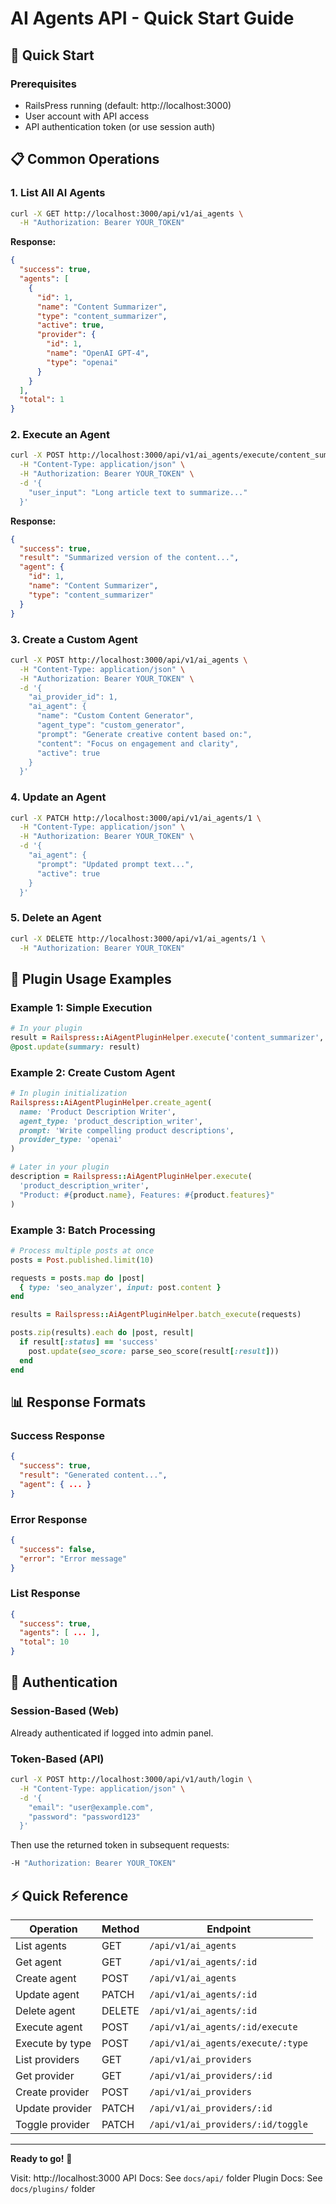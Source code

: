 # AI Agents API - Quick Start Guide

## 🚀 Quick Start

### Prerequisites
- RailsPress running (default: http://localhost:3000)
- User account with API access
- API authentication token (or use session auth)

## 📋 Common Operations

### 1. List All AI Agents

```bash
curl -X GET http://localhost:3000/api/v1/ai_agents \
  -H "Authorization: Bearer YOUR_TOKEN"
```

**Response:**
```json
{
  "success": true,
  "agents": [
    {
      "id": 1,
      "name": "Content Summarizer",
      "type": "content_summarizer",
      "active": true,
      "provider": {
        "id": 1,
        "name": "OpenAI GPT-4",
        "type": "openai"
      }
    }
  ],
  "total": 1
}
```

### 2. Execute an Agent

```bash
curl -X POST http://localhost:3000/api/v1/ai_agents/execute/content_summarizer \
  -H "Content-Type: application/json" \
  -H "Authorization: Bearer YOUR_TOKEN" \
  -d '{
    "user_input": "Long article text to summarize..."
  }'
```

**Response:**
```json
{
  "success": true,
  "result": "Summarized version of the content...",
  "agent": {
    "id": 1,
    "name": "Content Summarizer",
    "type": "content_summarizer"
  }
}
```

### 3. Create a Custom Agent

```bash
curl -X POST http://localhost:3000/api/v1/ai_agents \
  -H "Content-Type: application/json" \
  -H "Authorization: Bearer YOUR_TOKEN" \
  -d '{
    "ai_provider_id": 1,
    "ai_agent": {
      "name": "Custom Content Generator",
      "agent_type": "custom_generator",
      "prompt": "Generate creative content based on:",
      "content": "Focus on engagement and clarity",
      "active": true
    }
  }'
```

### 4. Update an Agent

```bash
curl -X PATCH http://localhost:3000/api/v1/ai_agents/1 \
  -H "Content-Type: application/json" \
  -H "Authorization: Bearer YOUR_TOKEN" \
  -d '{
    "ai_agent": {
      "prompt": "Updated prompt text...",
      "active": true
    }
  }'
```

### 5. Delete an Agent

```bash
curl -X DELETE http://localhost:3000/api/v1/ai_agents/1 \
  -H "Authorization: Bearer YOUR_TOKEN"
```

## 🔌 Plugin Usage Examples

### Example 1: Simple Execution

```ruby
# In your plugin
result = Railspress::AiAgentPluginHelper.execute('content_summarizer', @post.content)
@post.update(summary: result)
```

### Example 2: Create Custom Agent

```ruby
# In plugin initialization
Railspress::AiAgentPluginHelper.create_agent(
  name: 'Product Description Writer',
  agent_type: 'product_description_writer',
  prompt: 'Write compelling product descriptions',
  provider_type: 'openai'
)

# Later in your plugin
description = Railspress::AiAgentPluginHelper.execute(
  'product_description_writer',
  "Product: #{product.name}, Features: #{product.features}"
)
```

### Example 3: Batch Processing

```ruby
# Process multiple posts at once
posts = Post.published.limit(10)

requests = posts.map do |post|
  { type: 'seo_analyzer', input: post.content }
end

results = Railspress::AiAgentPluginHelper.batch_execute(requests)

posts.zip(results).each do |post, result|
  if result[:status] == 'success'
    post.update(seo_score: parse_seo_score(result[:result]))
  end
end
```

## 📊 Response Formats

### Success Response
```json
{
  "success": true,
  "result": "Generated content...",
  "agent": { ... }
}
```

### Error Response
```json
{
  "success": false,
  "error": "Error message"
}
```

### List Response
```json
{
  "success": true,
  "agents": [ ... ],
  "total": 10
}
```

## 🔐 Authentication

### Session-Based (Web)
Already authenticated if logged into admin panel.

### Token-Based (API)
```bash
curl -X POST http://localhost:3000/api/v1/auth/login \
  -H "Content-Type: application/json" \
  -d '{
    "email": "user@example.com",
    "password": "password123"
  }'
```

Then use the returned token in subsequent requests:
```bash
-H "Authorization: Bearer YOUR_TOKEN"
```

## ⚡ Quick Reference

| Operation | Method | Endpoint |
|-----------|--------|----------|
| List agents | GET | `/api/v1/ai_agents` |
| Get agent | GET | `/api/v1/ai_agents/:id` |
| Create agent | POST | `/api/v1/ai_agents` |
| Update agent | PATCH | `/api/v1/ai_agents/:id` |
| Delete agent | DELETE | `/api/v1/ai_agents/:id` |
| Execute agent | POST | `/api/v1/ai_agents/:id/execute` |
| Execute by type | POST | `/api/v1/ai_agents/execute/:type` |
| List providers | GET | `/api/v1/ai_providers` |
| Get provider | GET | `/api/v1/ai_providers/:id` |
| Create provider | POST | `/api/v1/ai_providers` |
| Update provider | PATCH | `/api/v1/ai_providers/:id` |
| Toggle provider | PATCH | `/api/v1/ai_providers/:id/toggle` |

---

**Ready to go!** 🎉

Visit: http://localhost:3000
API Docs: See `docs/api/` folder
Plugin Docs: See `docs/plugins/` folder





